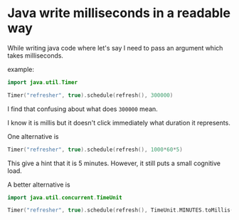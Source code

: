 # Java write milliseconds in a readable way

While writing java code where let's say I need to pass an argument which takes milliseconds. 

example:
```kt
import java.util.Timer

Timer("refresher", true).schedule(refresh(), 300000)
```

I find that confusing about what does `300000` mean. 

I know it is millis but it doesn't click immediately what duration it represents. 

One alternative is 

```kt
Timer("refresher", true).schedule(refresh(), 1000*60*5)
```

This give a hint that it is 5 minutes. However, it still puts a small cognitive load.

A better alternative is 

```kt
import java.util.concurrent.TimeUnit

Timer("refresher", true).schedule(refresh(), TimeUnit.MINUTES.toMillis(5))
```